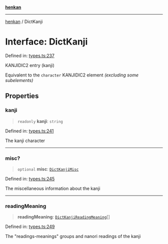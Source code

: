 [**henkan**](../README.md)

***

[henkan](../README.md) / DictKanji

# Interface: DictKanji

Defined in: [types.ts:237](https://github.com/Ronokof/Henkan/blob/52fe6d98746996eb6471b21af2a4100c9ce484cf/src/types.ts#L237)

KANJIDIC2 entry (kanji)

Equivalent to the `character` KANJIDIC2 element *(excluding some subelements)*

## Properties

### kanji

> `readonly` **kanji**: `string`

Defined in: [types.ts:241](https://github.com/Ronokof/Henkan/blob/52fe6d98746996eb6471b21af2a4100c9ce484cf/src/types.ts#L241)

The kanji character

***

### misc?

> `optional` **misc**: [`DictKanjiMisc`](DictKanjiMisc.md)

Defined in: [types.ts:245](https://github.com/Ronokof/Henkan/blob/52fe6d98746996eb6471b21af2a4100c9ce484cf/src/types.ts#L245)

The miscellaneous information about the kanji

***

### readingMeaning

> **readingMeaning**: [`DictKanjiReadingMeaning`](DictKanjiReadingMeaning.md)[]

Defined in: [types.ts:249](https://github.com/Ronokof/Henkan/blob/52fe6d98746996eb6471b21af2a4100c9ce484cf/src/types.ts#L249)

The "readings-meanings" groups and nanori readings of the kanji
